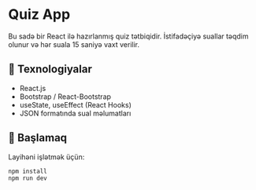 # Quiz App

Bu sadə bir React ilə hazırlanmış quiz tətbiqidir. İstifadəçiyə suallar təqdim olunur və hər suala 15 saniyə vaxt verilir.

## 🔧 Texnologiyalar

- React.js
- Bootstrap / React-Bootstrap
- useState, useEffect (React Hooks)
- JSON formatında sual məlumatları

## 🚀 Başlamaq

Layihəni işlətmək üçün:

```bash
npm install
npm run dev
